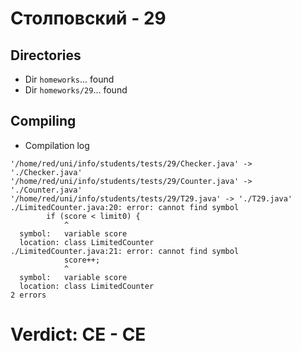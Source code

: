 # Столповский - 29
## Directories
- Dir `homeworks`... found
- Dir `homeworks/29`... found
## Compiling
- Compilation log
```
'/home/red/uni/info/students/tests/29/Checker.java' -> './Checker.java'
'/home/red/uni/info/students/tests/29/Counter.java' -> './Counter.java'
'/home/red/uni/info/students/tests/29/T29.java' -> './T29.java'
./LimitedCounter.java:20: error: cannot find symbol
        if (score < limit0) {
            ^
  symbol:   variable score
  location: class LimitedCounter
./LimitedCounter.java:21: error: cannot find symbol
            score++;
            ^
  symbol:   variable score
  location: class LimitedCounter
2 errors

```
# Verdict: **CE** - CE
